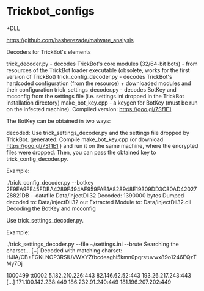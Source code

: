 # Trickbot_configs

+DLL


https://github.com/hasherezade/malware_analysis

Decoders for TrickBot's elements

trick_decoder.py - decodes TrickBot's core modules (32/64-bit bots) - from resources of the TrickBot loader executable (obsolete, works for the first version of TrickBot)
trick_config_decoder.py - decodes TrickBot's hardcoded configuration (from the resource) + downloaded modules and their configuration
trick_settings_decoder.py - decodes BotKey and mcconfig from the settings file (i.e. settings.ini dropped in the TrickBot installation directory)
make_bot_key.cpp - a keygen for BotKey (must be run on the infected machine). Compiled version: https://goo.gl/7Sf1E1

The BotKey can be obtained in two ways:

decoded:
Use trick_settings_decoder.py and the settings file dropped by TrickBot.
generated:
Compile make_bot_key.cpp (or download https://goo.gl/7Sf1E1 ) and run it on the same machine, where the encrypted files were dropped.
Then, you can pass the obtained key to trick_config_decoder.py.

Example:

./trick_config_decoder.py --botkey 2E9EA9FE45FDBA4289F494AF959FAB1A828948E19309DD3C80AD4202728821DB --datafile Data/injectDll32
Decoded: 1390000 bytes
Dumped decoded to: Data/injectDll32.out
Extracted Module to: Data/injectDll32.dll
Decoding the BotKey and mcconfig

Use trick_settings_decoder.py.

Example:

./trick_settings_decoder.py --file ~/settings.ini --brute
Searching the charset...
[+] Decoded with matching charset: HJIA/CB+FGKLNOP3RSlUVWXYZfbcdeaghi5kmn0pqrstuvwx89o1246EQzTMy7Dj

<mcconf>
<ver>1000499</ver>
<gtag>tt0002</gtag>
<servs>
<srv>5.182.210.226:443</srv>
<srv>82.146.62.52:443</srv>
<srv>193.26.217.243:443</srv>
[...]
<srv>171.100.142.238:449</srv>
<srv>186.232.91.240:449</srv>
<srv>181.196.207.202:449</srv>
</servs>
<autorun>
<module name="pwgrab"/>
</autorun>
</mcconf>
